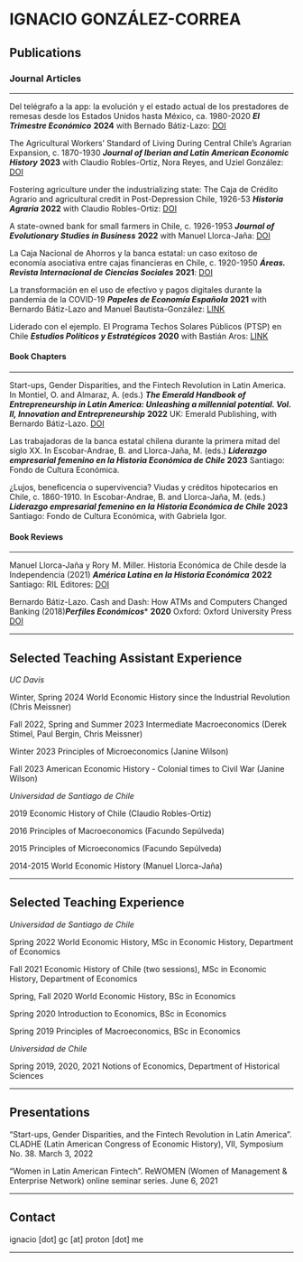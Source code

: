 # IGNACIO GONZÁLEZ-CORREA #

## Publications ##

### Journal Articles ###

____

Del telégrafo a la app: la evolución y el estado actual de los prestadores de remesas desde los Estados Unidos hasta México, ca. 1980-2020 ***El Trimestre Económico*** **2024** with Bernado Bátiz-Lazo: [DOI](https://doi.org/10.20430/ete.v91i364.2516)

The Agricultural Workers’ Standard of Living During Central Chile’s Agrarian Expansion, c. 1870-1930 ***Journal of Iberian and Latin American Economic History*** **2023** with Claudio Robles-Ortiz, Nora Reyes, and Uziel González: [DOI](https://doi.org/10.1017/S0212610921000100)

Fostering agriculture under the industrializing state: The Caja de Crédito Agrario and agricultural credit in Post-Depression Chile, 1926-53 ***Historia Agraria*** **2022** with Claudio Robles-Ortiz: [DOI](https://doi.org/10.26882/histagrar.086e05g)
	
A state-owned bank for small farmers in Chile, c. 1926-1953 ***Journal of Evolutionary Studies in Business*** **2022** with Manuel Llorca-Jaña: [DOI](https://doi.org/10.1344/jesb2021.2.j093)

La Caja Nacional de Ahorros y la banca estatal: un caso exitoso de economía asociativa entre cajas financieras en Chile, c. 1920-1950 ***Áreas. Revista Internacional de Ciencias Sociales*** **2021**: [DOI](https://doi.org/10.6018/arics.458911)

La transformación en el uso de efectivo y pagos digitales durante la pandemia de la COVID-19 ***Papeles de Economía Española*** **2021** with Bernardo Bátiz-Lazo and Manuel Bautista-González: [LINK](https://www.funcas.es/wp-content/uploads/2021/12/PEE-170_Batiz.pdf)

Liderado con el ejemplo. El Programa Techos Solares Públicos (PTSP) en Chile ***Estudios Políticos y Estratégicos*** **2020** with Bastián Aros: [LINK](https://revistaepe.utem.cl/?p=1261)


#### Book Chapters ####
___

Start-ups, Gender Disparities, and the Fintech Revolution in Latin America. In Montiel, O. and Almaraz, A. (eds.) ***The Emerald Handbook of Entrepreneurship in Latin America: Unleashing a millennial potential. Vol. II, Innovation and Entrepreneurship*** **2022** UK: Emerald Publishing, with Bernardo Bátiz-Lazo. [DOI]( https://doi.org/10.1108/978-1-80071-955-220221014)

Las trabajadoras de la banca estatal chilena durante la primera mitad del siglo XX. In Escobar-Andrae, B. and Llorca-Jaña, M. (eds.) ***Liderazgo empresarial femenino en la Historia Económica de Chile*** **2023** Santiago: Fondo de Cultura Económica.

¿Lujos, beneficencia o supervivencia? Viudas y créditos hipotecarios en Chile, c. 1860-1910. In Escobar-Andrae, B. and Llorca-Jaña, M. (eds.) ***Liderazgo empresarial femenino en la Historia Económica de Chile*** **2023** Santiago: Fondo de Cultura Económica, with Gabriela Igor.


#### Book Reviews ####
___

Manuel Llorca-Jaña y Rory M. Miller. Historia Económica de Chile desde la Independencia (2021) ***América Latina en la Historia Económica*** **2022** Santiago: RIL Editores: [DOI](https://doi.org/10.18232/20073496.1334)

Bernardo Bátiz-Lazo. Cash and Dash: How ATMs and Computers Changed Banking (2018)***Perfiles Económicos**** **2020**  Oxford: Oxford University Press [DOI](https://doi.org/10.22370/rpe.2020.9.2446)


_______


## Selected Teaching Assistant Experience ##

*UC Davis*

Winter, Spring 2024 World Economic History since the Industrial Revolution (Chris Meissner)

Fall 2022, Spring and Summer 2023 Intermediate Macroeconomics (Derek Stimel, Paul Bergin, Chris Meissner)

Winter 2023 Principles of Microeconomics (Janine Wilson)

Fall 2023 American Economic History - Colonial times to Civil War (Janine Wilson)



*Universidad de Santiago de Chile*

2019 Economic History of Chile (Claudio Robles-Ortiz)

2016 Principles of Macroeconomics (Facundo Sepúlveda)

2015 Principles of Microeconomics (Facundo Sepúlveda)

2014-2015 World Economic History (Manuel Llorca-Jaña)


____________

## Selected Teaching Experience ##

*Universidad de Santiago de Chile*

Spring 2022 World Economic History, MSc in Economic History, Department of Economics
	
Fall 2021 Economic History of Chile (two sessions), MSc in Economic History, Department of Economics

Spring, Fall 2020 World Economic History, BSc in Economics

Spring 2020 Introduction to Economics, BSc in Economics

Spring 2019 Principles of Macroeconomics, BSc in Economics


*Universidad de Chile*

Spring 2019, 2020, 2021 Notions of Economics, Department of Historical Sciences


____________


## Presentations ##

“Start-ups, Gender Disparities, and the Fintech Revolution in Latin America”. CLADHE (Latin American Congress of Economic History), VII, Symposium No. 38. March 3, 2022

“Women in Latin American Fintech”. ReWOMEN (Women of Management & Enterprise Network) online seminar series. June 6, 2021


____________

## Contact ## 
 
ignacio [dot] gc [at] proton [dot] me
_________



